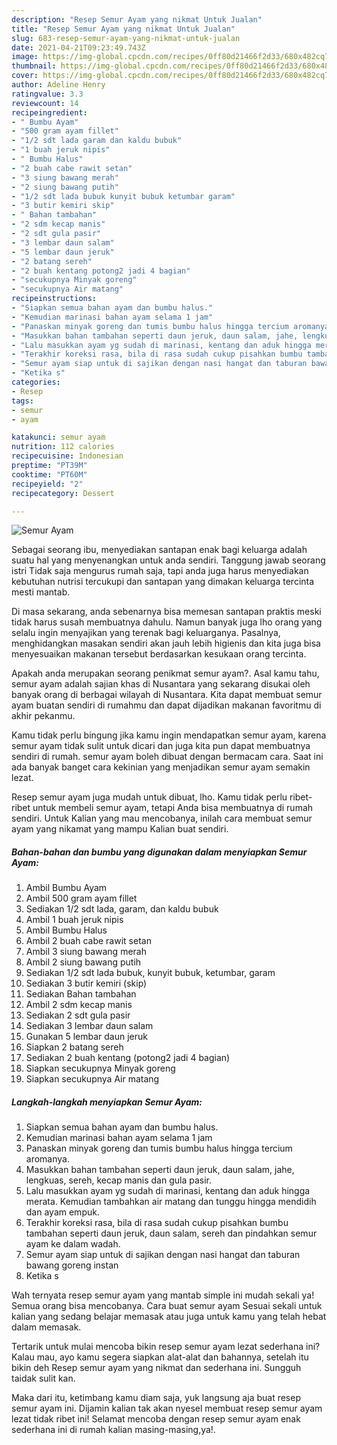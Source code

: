 ```yaml
---
description: "Resep Semur Ayam yang nikmat Untuk Jualan"
title: "Resep Semur Ayam yang nikmat Untuk Jualan"
slug: 683-resep-semur-ayam-yang-nikmat-untuk-jualan
date: 2021-04-21T09:23:49.743Z
image: https://img-global.cpcdn.com/recipes/0ff80d21466f2d33/680x482cq70/semur-ayam-foto-resep-utama.jpg
thumbnail: https://img-global.cpcdn.com/recipes/0ff80d21466f2d33/680x482cq70/semur-ayam-foto-resep-utama.jpg
cover: https://img-global.cpcdn.com/recipes/0ff80d21466f2d33/680x482cq70/semur-ayam-foto-resep-utama.jpg
author: Adeline Henry
ratingvalue: 3.3
reviewcount: 14
recipeingredient:
- " Bumbu Ayam"
- "500 gram ayam fillet"
- "1/2 sdt lada garam dan kaldu bubuk"
- "1 buah jeruk nipis"
- " Bumbu Halus"
- "2 buah cabe rawit setan"
- "3 siung bawang merah"
- "2 siung bawang putih"
- "1/2 sdt lada bubuk kunyit bubuk ketumbar garam"
- "3 butir kemiri skip"
- " Bahan tambahan"
- "2 sdm kecap manis"
- "2 sdt gula pasir"
- "3 lembar daun salam"
- "5 lembar daun jeruk"
- "2 batang sereh"
- "2 buah kentang potong2 jadi 4 bagian"
- "secukupnya Minyak goreng"
- "secukupnya Air matang"
recipeinstructions:
- "Siapkan semua bahan ayam dan bumbu halus."
- "Kemudian marinasi bahan ayam selama 1 jam"
- "Panaskan minyak goreng dan tumis bumbu halus hingga tercium aromanya."
- "Masukkan bahan tambahan seperti daun jeruk, daun salam, jahe, lengkuas, sereh, kecap manis dan gula pasir."
- "Lalu masukkan ayam yg sudah di marinasi, kentang dan aduk hingga merata. Kemudian tambahkan air matang dan tunggu hingga mendidih dan ayam empuk."
- "Terakhir koreksi rasa, bila di rasa sudah cukup pisahkan bumbu tambahan seperti daun jeruk, daun salam, sereh dan pindahkan semur ayam ke dalam wadah."
- "Semur ayam siap untuk di sajikan dengan nasi hangat dan taburan bawang goreng instan"
- "Ketika s"
categories:
- Resep
tags:
- semur
- ayam

katakunci: semur ayam 
nutrition: 112 calories
recipecuisine: Indonesian
preptime: "PT39M"
cooktime: "PT60M"
recipeyield: "2"
recipecategory: Dessert

---
```



![Semur Ayam](https://img-global.cpcdn.com/recipes/0ff80d21466f2d33/680x482cq70/semur-ayam-foto-resep-utama.jpg)

Sebagai seorang ibu, menyediakan santapan enak bagi keluarga adalah suatu hal yang menyenangkan untuk anda sendiri. Tanggung jawab seorang istri Tidak saja mengurus rumah saja, tapi anda juga harus menyediakan kebutuhan nutrisi tercukupi dan santapan yang dimakan keluarga tercinta mesti mantab.

Di masa  sekarang, anda sebenarnya bisa memesan santapan praktis meski tidak harus susah membuatnya dahulu. Namun banyak juga lho orang yang selalu ingin menyajikan yang terenak bagi keluarganya. Pasalnya, menghidangkan masakan sendiri akan jauh lebih higienis dan kita juga bisa menyesuaikan makanan tersebut berdasarkan kesukaan orang tercinta. 



Apakah anda merupakan seorang penikmat semur ayam?. Asal kamu tahu, semur ayam adalah sajian khas di Nusantara yang sekarang disukai oleh banyak orang di berbagai wilayah di Nusantara. Kita dapat membuat semur ayam buatan sendiri di rumahmu dan dapat dijadikan makanan favoritmu di akhir pekanmu.

Kamu tidak perlu bingung jika kamu ingin mendapatkan semur ayam, karena semur ayam tidak sulit untuk dicari dan juga kita pun dapat membuatnya sendiri di rumah. semur ayam boleh dibuat dengan bermacam cara. Saat ini ada banyak banget cara kekinian yang menjadikan semur ayam semakin lezat.

Resep semur ayam juga mudah untuk dibuat, lho. Kamu tidak perlu ribet-ribet untuk membeli semur ayam, tetapi Anda bisa membuatnya di rumah sendiri. Untuk Kalian yang mau mencobanya, inilah cara membuat semur ayam yang nikamat yang mampu Kalian buat sendiri.

<!--inarticleads1-->

##### Bahan-bahan dan bumbu yang digunakan dalam menyiapkan Semur Ayam:

1. Ambil  Bumbu Ayam
1. Ambil 500 gram ayam fillet
1. Sediakan 1/2 sdt lada, garam, dan kaldu bubuk
1. Ambil 1 buah jeruk nipis
1. Ambil  Bumbu Halus
1. Ambil 2 buah cabe rawit setan
1. Ambil 3 siung bawang merah
1. Ambil 2 siung bawang putih
1. Sediakan 1/2 sdt lada bubuk, kunyit bubuk, ketumbar, garam
1. Sediakan 3 butir kemiri (skip)
1. Sediakan  Bahan tambahan
1. Ambil 2 sdm kecap manis
1. Sediakan 2 sdt gula pasir
1. Sediakan 3 lembar daun salam
1. Gunakan 5 lembar daun jeruk
1. Siapkan 2 batang sereh
1. Sediakan 2 buah kentang (potong2 jadi 4 bagian)
1. Siapkan secukupnya Minyak goreng
1. Siapkan secukupnya Air matang




<!--inarticleads2-->

##### Langkah-langkah menyiapkan Semur Ayam:

1. Siapkan semua bahan ayam dan bumbu halus.
1. Kemudian marinasi bahan ayam selama 1 jam
1. Panaskan minyak goreng dan tumis bumbu halus hingga tercium aromanya.
1. Masukkan bahan tambahan seperti daun jeruk, daun salam, jahe, lengkuas, sereh, kecap manis dan gula pasir.
1. Lalu masukkan ayam yg sudah di marinasi, kentang dan aduk hingga merata. Kemudian tambahkan air matang dan tunggu hingga mendidih dan ayam empuk.
1. Terakhir koreksi rasa, bila di rasa sudah cukup pisahkan bumbu tambahan seperti daun jeruk, daun salam, sereh dan pindahkan semur ayam ke dalam wadah.
1. Semur ayam siap untuk di sajikan dengan nasi hangat dan taburan bawang goreng instan
1. Ketika s




Wah ternyata resep semur ayam yang mantab simple ini mudah sekali ya! Semua orang bisa mencobanya. Cara buat semur ayam Sesuai sekali untuk kalian yang sedang belajar memasak atau juga untuk kamu yang telah hebat dalam memasak.

Tertarik untuk mulai mencoba bikin resep semur ayam lezat sederhana ini? Kalau mau, ayo kamu segera siapkan alat-alat dan bahannya, setelah itu bikin deh Resep semur ayam yang nikmat dan sederhana ini. Sungguh taidak sulit kan. 

Maka dari itu, ketimbang kamu diam saja, yuk langsung aja buat resep semur ayam ini. Dijamin kalian tak akan nyesel membuat resep semur ayam lezat tidak ribet ini! Selamat mencoba dengan resep semur ayam enak sederhana ini di rumah kalian masing-masing,ya!.

